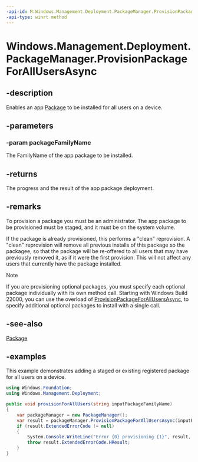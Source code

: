 ```yaml
---
-api-id: M:Windows.Management.Deployment.PackageManager.ProvisionPackageForAllUsersAsync(System.String)
-api-type: winrt method
---
```


<!-- Method syntax.
public IAsyncOperationWithProgress<DeploymentProgress> PackageManager.ProvisionPackageForAllUsersAsync(String packageFamilyName)
-->

# Windows.Management.Deployment.PackageManager.ProvisionPackageForAllUsersAsync

## -description
Enables an app [Package](/uwp/api/windows.applicationmodel.package) to be installed for all users on a device.

## -parameters

### -param packageFamilyName
The FamilyName of the app package to be installed.

## -returns
The progress and the result of the app package deployment.

## -remarks
To provision a package you must be an administrator. The app package to be provisioned must be staged, and it must be on the system volume.

If the package is already provisioned, this performs a "clean" reprovision. A "clean" reprovision will remove all previous installs of this package so the packagee, so that the package will be re-offered to all users that may have previously removed it, as if it were the first provision. This will not affect any users that currently have the package installed.

> [!NOTE]
> If you are provisioning optional packages, you must specify each optional package individually with its own method call. Starting with Windows Build 22000, you can use the overload of [ProvisionPackageForAllUsersAsync](packagemanager_provisionpackageforallusersasync_1152150951.md), to specify additional optional packages to install with a single call.

## -see-also

[Package](/uwp/api/windows.applicationmodel.package)

## -examples
This example demonstrates adding a staged or existing registered package for all users on a device.

```csharp
using Windows.Foundation;
using Windows.Management.Deployment;

public void provisionForAllUsers(string inputPackageFamilyName)
{
    var packageManager = new PackageManager();
    var result = packageManager.ProvisionPackageForAllUsersAsync(inputPackageFamilyName).AsTask().Result;
    if (result.ExtendedErrorCode != null)
    {
        System.Console.WriteLine("Error {0} provisioning {1}", result, inputPackageFamilyName);
        throw result.ExtendedErrorCode.HResult;
    }
}
```


